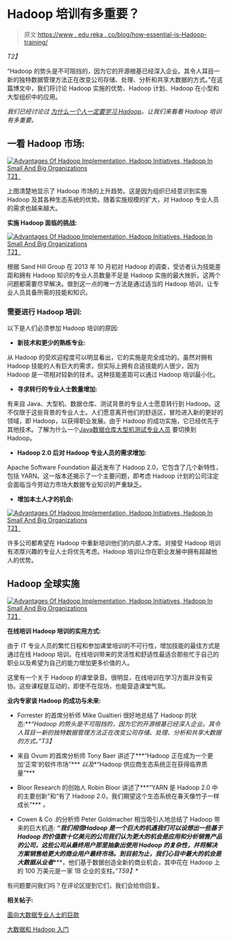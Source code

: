 # Hadoop 培训有多重要？

> 原文:[https://www . edu reka . co/blog/how-essential-is-Hadoop-training/](https://www.edureka.co/blog/how-essential-is-hadoop-training/)

*T2】*

“Hadoop 的势头是不可阻挡的，因为它的开源根基已经深入企业。其令人耳目一新的独特数据管理方法正在改变公司存储、处理、分析和共享大数据的方式。”在这篇博文中，我们将讨论 Hadoop 实施的优势、Hadoop 计划、Hadoop 在小型和大型组织中的应用。

*我们已经讨论过* [*为什么一个人一定要学习 Hadoop*](https://www.edureka.co/blog/5-reasons-to-learn-hadoop)*。让我们来看看 Hadoop 培训有多重要。*

## **一看 Hadoop 市场:**

[![Advantages Of Hadoop Implementation, Hadoop Initiatives, Hadoop In Small And Big Organizations](../Images/92e704f6de85efdb849bcedcae37d374.png "Advantages Of Hadoop Implementation, Hadoop Initiatives, Hadoop In Small And Big Organizations")T2】](https://www.edureka.co/blog/wp-content/uploads/2014/03/g.jpg)

上图清楚地显示了 Hadoop 市场的上升趋势。这是因为组织已经意识到实施 Hadoop 及其各种生态系统的优势。随着实施规模的扩大，对 Hadoop 专业人员的需求也越来越大。

**实施 Hadoop 面临的挑战:**

[![Advantages Of Hadoop Implementation, Hadoop Initiatives, Hadoop In Small And Big Organizations](../Images/2678815d69b7fedb6d0676ba9c119b04.png "Advantages Of Hadoop Implementation, Hadoop Initiatives, Hadoop In Small And Big Organizations")T2】](https://www.edureka.co/blog/wp-content/uploads/2014/03/c-21.jpg)

根据 Sand Hill Group 在 2013 年 10 月初对 Hadoop 的调查，受访者认为技能差距和拥有 Hadoop 知识的专业人员数量不足是 Hadoop 实施的最大挫折。这两个问题都需要尽早解决。做到这一点的唯一方法是通过适当的 Hadoop 培训，让专业人员具备所需的技能和知识。

### **需要进行 Hadoop 培训:**

以下是人们必须参加 Hadoop 培训的原因:

*   **新技术和更少的熟练专业:**

从 Hadoop 的受欢迎程度可以明显看出，它的实施是完全成功的。虽然对拥有 Hadoop 技能的人有巨大的需求，但实际上拥有合适技能的人很少，因为 Hadoop 是一项相对较新的技术。这种技能差距可以通过 Hadoop 培训最小化。

*   **寻求转行的专业人士数量增加:**

有来自 Java、大型机、数据仓库、测试背景的专业人士愿意转行到 Hadoop。这不仅限于这些背景的专业人士。人们愿意离开他们的舒适区，冒险进入新的更好的领域，即 Hadoop，以获得职业发展。由于 Hadoop 的成功实施，它已经优先于其他技术。了解为什么一个[Java](https://www.edureka.co/blog/switching-careers-from-a-java-to-big-data-hadoop)[数据仓库](https://www.edureka.co/blog/why-should-a-data-warehouse-professional-move-to-big-data-hadoop/)[大型机](https://www.edureka.co/blog/move-from-mainframe-to-big-data-hadoop/)[测试专业人员](https://www.edureka.co/blog/why-software-testing-eng-learn-big-data-and-hadoop-ecosystem-technologies/) 要切换到 Hadoop。

*   **Hadoop 2.0 后对 Hadoop 专业人员的需求增加:**

Apache Software Foundation 最近发布了 Hadoop 2.0，它包含了几个新特性，包括 YARN。这一版本还揭示了一个主要问题，即考虑 Hadoop 计划的公司注定会面临当今劳动力市场大数据专业知识的严重缺乏。

*   **增加本土人才的机会:**

[![Advantages Of Hadoop Implementation, Hadoop Initiatives, Hadoop In Small And Big Organizations](../Images/d7b29179d791432aef35914eb72d7a52.png "Advantages Of Hadoop Implementation, Hadoop Initiatives, Hadoop In Small And Big Organizations")T2】](https://www.edureka.co/blog/wp-content/uploads/2014/03/2.png)

许多公司都希望在 Hadoop 中重新培训他们的内部人才库。对接受 Hadoop 培训有浓厚兴趣的专业人士将优先考虑。Hadoop 培训让你在职业发展中拥有超越他人的优势。

## **Hadoop 全球实施**

[![Advantages Of Hadoop Implementation, Hadoop Initiatives, Hadoop In Small And Big Organizations](../Images/f113600b78ae9d5848bbc6695d676f12.png "Advantages Of Hadoop Implementation, Hadoop Initiatives, Hadoop In Small And Big Organizations")T2】](https://www.edureka.co/blog/wp-content/uploads/2014/03/a-2.jpg)

**在线培训 Hadoop 培训的实用方式:**

由于 IT 专业人员的繁忙日程和参加课堂培训的不可行性，增加技能的最佳方式是通过在线 Hadoop 培训。在线培训带来的灵活性和舒适性最适合那些忙于自己的职业以及希望为自己的能力增加更多价值的人。

这里有一个关于 Hadoop 的课堂录音。很明显，在线培训在学习方面并没有妥协。这些课程是互动的，即使不在现场，也能营造课堂气氛。

**业内专家谈 Hadoop 的成功与未来:**

*   Forrester 的首席分析师 Mike Gualtieri 很好地总结了 Hadoop 的状态:***“Hadoop 的势头是不可阻挡的，因为它的开源根基已经深入企业。其令人耳目一新的独特数据管理方法正在改变公司存储、处理、分析和共享大数据的方式。”*T3】**

*   来自 Ovum 的首席分析师 Tony Baer 讲述了***“Hadoop 正在成为一个更加‘正常’的软件市场”*** *以及**“Hadoop 供应商生态系统正在获得临界质量”***

*   Bloor Research 的创始人 Robin Bloor 讲述了***“YARN 是 Hadoop 2.0 中的主要创新”和“有了 Hadoop 2.0，我们期望这个生态系统在春天像竹子一样成长”*** *。*

*   Cowen & Co .的分析师 Peter Goldmacher 相当吸引人地总结了 Hadoop 带来的巨大机遇: ***“我们相信******Hadoop 是一个巨大的机遇******我们可以设想出一些基于 Hadoop 的价值数十亿美元的公司******我们认为******更大的机会是应用和分析******销售产品的公司，这些公司从最终用户那里抽象出使用 Hadoop 的复杂性，并将解决方案销售给更大的商业用户最终市场。到目前为止，我们心目中最大的机会是大数据从业者******，他们基于数据创造全新的商业机会，其中花在 Hadoop 上的 100 万美元是一家 1B 企业的支柱。”*T59】**

有问题要问我们吗？在评论区提到它们，我们会给你回复。

**相关帖子:**

[面向大数据专业人士的巨款](https://www.edureka.co/blog/big-bucks-for-big-data/)

[](https://www.edureka.co/blog/big-data-analytics-turning-insights-into-action/)

[大数据和 Hadoop 入门](https://www.edureka.co/big-data-and-hadoop)